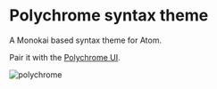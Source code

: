 # Polychrome syntax theme

A Monokai based syntax theme for Atom.

Pair it with the [Polychrome UI](https://github.com/ignism/polychrome-ui).

![polychrome](http://i.imgur.com/5kmwH9I.png)
